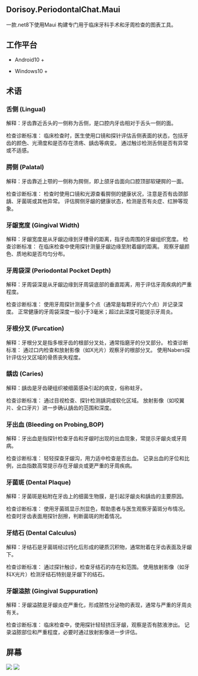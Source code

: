 ## Dorisoy.PeriodontalChat.Maui

一款.net8下使用Maui 构建专门用于临床牙科手术和牙周检查的图表工具。

## 工作平台

- Android10 +
  
- Windows10 +


## 术语

### 舌侧 (Lingual)
解释：牙齿靠近舌头的一侧称为舌侧，是口腔内牙齿相对于舌头一侧的面。

检查诊断标准：
临床检查时，医生使用口镜和探针评估舌侧表面的状态，包括牙齿的颜色、光滑度和是否存在溃疡、龋齿等病变。
通过触诊检测舌侧是否有异常或不适感。

### 腭侧 (Palatal)
解释：牙齿靠近上颚的一侧称为腭侧，即上颌牙齿面向口腔顶部软硬腭的一面。

检查诊断标准：
检查时使用口镜和光源查看腭侧的健康状况，注意是否有齿颈部龋、牙菌斑或其他异常。
评估腭侧牙龈的健康状态，检测是否有炎症、红肿等现象。

### 牙龈宽度 (Gingival Width)
解释：牙龈宽度是从牙龈边缘到牙槽骨的距离，指牙齿周围的牙龈组织宽度。
检查诊断标准：
在临床检查中使用探针测量牙龈边缘至附着龈的距离。
观察牙龈颜色、质地和是否均匀分布。

### 牙周袋深 (Periodontal Pocket Depth)
解释：牙周袋深是从牙龈边缘到牙周袋底部的垂直距离，用于评估牙周疾病的严重程度。

检查诊断标准：
使用牙周探针测量多个点（通常是每颗牙的六个点）并记录深度。
正常健康的牙周袋深度一般小于3毫米；超过此深度可能提示牙周炎。

### 牙根分叉 (Furcation)
解释：牙根分叉是指多根牙齿的根部分叉处，通常指磨牙的分叉部分。
检查诊断标准：
通过口内检查和放射影像（如X光片）观察牙的根部分叉。
使用Nabers探针评估分叉区域的骨质丧失程度。

### 龋齿 (Caries)
解释：龋齿是牙齿硬组织被细菌感染引起的病变，俗称蛀牙。

检查诊断标准：
通过目视检查、探针检测龋洞或软化区域。
放射影像（如咬翼片、全口牙片）进一步确认龋齿的范围和深度。

### 牙出血 (Bleeding on Probing,BOP)
解释：牙出血是指探针检查牙齿和牙龈时出现的出血现象，常提示牙龈炎或牙周病。

检查诊断标准：
轻轻探查牙龈沟，用力适中检查是否出血。
记录出血的牙位和比例，出血指数高常提示存在牙龈炎或更严重的牙周疾病。

### 牙菌斑 (Dental Plaque)
解释：牙菌斑是粘附在牙齿上的细菌生物膜，是引起牙龈炎和龋齿的主要原因。

检查诊断标准：
使用牙菌斑显示剂显色，帮助患者与医生观察牙菌斑分布情况。
检查时牙齿表面用探针刮擦，判断菌斑的附着情况。

### 牙结石 (Dental Calculus)
解释：牙结石是牙菌斑经过钙化后形成的硬质沉积物，通常附着在牙齿表面及牙龈下。

检查诊断标准：
通过探针触诊，检查牙结石的存在和范围。
使用放射影像（如牙科X光片）检测牙结石特别是牙龈下的结石。

### 牙龈溢脓 (Gingival Suppuration)
解释：牙龈溢脓是牙龈炎症严重化，形成脓性分泌物的表现，通常与严重的牙周炎有关。

检查诊断标准：
临床检查中，使用探针轻轻挤压牙龈，观察是否有脓液渗出。
记录溢脓部位和严重程度，必要时通过放射影像进一步评估。

## 屏幕

<img src="https://github.com/dorisoy/Dorisoy.PeriodontalChat.Maui/blob/main/Screen/1.png"/>

<img src="https://github.com/dorisoy/Dorisoy.PeriodontalChat.Maui/blob/main/Screen/2.png"/>
